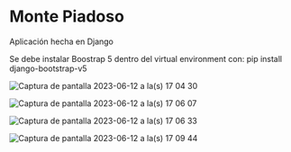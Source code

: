 # Monte Piadoso

Aplicación hecha en Django

Se debe instalar Boostrap 5 dentro del virtual environment con: pip install django-bootstrap-v5

![Captura de pantalla 2023-06-12 a la(s) 17 04 30](https://github.com/Jazperist/project_monte/assets/39943709/35228c66-dc13-46f8-8c51-7ce3305bd0bd)


![Captura de pantalla 2023-06-12 a la(s) 17 06 07](https://github.com/Jazperist/project_monte/assets/39943709/11170e08-d8e4-4a6c-9e8a-a3227adba45d)

![Captura de pantalla 2023-06-12 a la(s) 17 06 33](https://github.com/Jazperist/project_monte/assets/39943709/676cfd05-4761-4680-9cc6-bc56a13c50e7)

![Captura de pantalla 2023-06-12 a la(s) 17 09 44](https://github.com/Jazperist/project_monte/assets/39943709/ac0fabdf-801a-4bd4-aea4-4ee482072c57)
